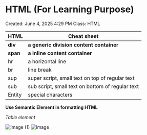 # HTML (For Learning Purpose) 

Created: June 4, 2025 4:29 PM
Class: HTML

| **HTML** | **Cheat sheet** |
| --- | --- |
| **div** | **a generic division content container** |
| **span** | **a inline content container** |
| hr | a horizontal line |
| br | line break |
| sup | super script, small text on top of regular text |
| sub | sub script, small text on bottom of regular text |
| Entity | special characters |

**Use Semantic Element in formatting HTML**

*Table element*

![image (1)](https://github.com/user-attachments/assets/f7b5a04c-adca-442f-a58e-414aa7be2c11)
![image](https://github.com/user-attachments/assets/288ff135-c040-4c04-8df2-ff327e428eec)
